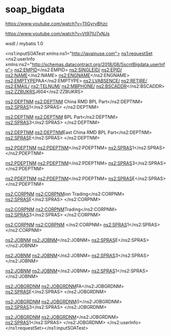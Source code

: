 # soap_bigdata

https://www.youtube.com/watch?v=11iGyrvBhzc

https://www.youtube.com/watch?v=Vt97IU7xNJs

wsdl / mybatis 1.0


<?xml version="1.0" encoding="UTF-8"?>
<ns1:inputSOATest xmlns:ns1="http://javainuse.com">
<ns1:requestSet>
<ns2:userInfo xmlns:ns2="http://schemas.datacontract.org/2018/08/SscntBigdata.userInfo">
<ns2:EMPID></ns2:EMPID>
<ns2:SINGLEID/>
<ns2:EPID/>
<ns2:NAME></ns2:NAME>
<ns2:ENGNAME></ns2:ENGNAME>
<ns2:EMPTYPE>PAA</ns2:EMPTYPE>
<ns2:LVABSENCE/>
<ns2:RETIRE/>
<ns2:EMAIL/>
<ns2:TELNUM/>
<ns2:MBPHONE/>
<ns2:BSCADDR></ns2:BSCADDR>
<ns2:ZZBUKRS>J604</ns2:ZZBUKRS>

<ns2:DEPTNM>
<ns2:DEPTNM> China RMD BPL Part</ns2:DEPTNM>
<ns2:SPRAS>1</ns2:SPRAS>
</ns2:DEPTNM>

<ns2:DEPTNM>
<ns2:DEPTNM> BPL Part</ns2:DEPTNM>
<ns2:SPRAS>3</ns2:SPRAS>
</ns2:DEPTNM>

<ns2:DEPTNM>
<ns2:DEPTNM>East China RMD BPL Part</ns2:DEPTNM>
<ns2:SPRAS>E</ns2:SPRAS>
</ns2:DEPTNM>

<ns2:PDEPTNM>
<ns2:PDEPTNM></ns2:PDEPTNM>
<ns2:SPRAS>1</ns2:SPRAS>
</ns2:PDEPTNM>

<ns2:PDEPTNM>
<ns2:PDEPTNM></ns2:PDEPTNM>
<ns2:SPRAS>3</ns2:SPRAS>
</ns2:PDEPTNM>

<ns2:PDEPTNM>
<ns2:PDEPTNM></ns2:PDEPTNM>
<ns2:SPRAS>E</ns2:SPRAS>
</ns2:PDEPTNM>

<ns2:CORPNM>
<ns2:CORPNM>ion Trading</ns2:CORPNM>
<ns2:SPRAS>E</ns2:SPRAS>
</ns2:CORPNM>

<ns2:CORPNM>
<ns2:CORPNM>Trading</ns2:CORPNM>
<ns2:SPRAS>3</ns2:SPRAS>
</ns2:CORPNM>

<ns2:CORPNM>
<ns2:CORPNM> </ns2:CORPNM>
<ns2:SPRAS>1</ns2:SPRAS>
</ns2:CORPNM>

<ns2:JOBNM>
<ns2:JOBNM></ns2:JOBNM>
<ns2:SPRAS>E</ns2:SPRAS>
</ns2:JOBNM>

<ns2:JOBNM>
<ns2:JOBNM></ns2:JOBNM>
<ns2:SPRAS>3</ns2:SPRAS>
</ns2:JOBNM>

<ns2:JOBNM>
<ns2:JOBNM></ns2:JOBNM>
<ns2:SPRAS>1</ns2:SPRAS>
</ns2:JOBNM>

<ns2:JOBGRDNM>
<ns2:JOBGRDNM>FA</ns2:JOBGRDNM>
<ns2:SPRAS>E</ns2:SPRAS>
</ns2:JOBGRDNM>

<ns2:JOBGRDNM>
<ns2:JOBGRDNM>()</ns2:JOBGRDNM>
<ns2:SPRAS>3</ns2:SPRAS>
</ns2:JOBGRDNM>

<ns2:JOBGRDNM>
<ns2:JOBGRDNM></ns2:JOBGRDNM>
<ns2:SPRAS>1</ns2:SPRAS>
</ns2:JOBGRDNM>
</ns2:userInfo>
</ns1:requestSet></ns1:inputSOATest>
